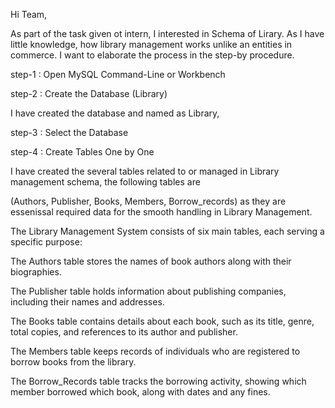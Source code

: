 Hi Team, 

As part of the task given ot intern, I interested in Schema of Lirary. As I have little knowledge, how library management works unlike an entities in commerce.
I want to elaborate the process in the step-by procedure.

step-1 : Open MySQL Command-Line or Workbench

step-2 : Create the Database (Library)

I have created the database and named as Library, 

step-3 : Select the Database

step-4 : Create Tables One by One

I have created the several tables related to or managed in Library management schema, the following tables are

(Authors, Publisher, Books, Members, Borrow_records) as they are essenissal required data for the smooth handling in Library Management.

The Library Management System consists of six main tables, each serving a specific purpose:

The Authors table stores the names of book authors along with their biographies.

The Publisher table holds information about publishing companies, including their names and addresses.

The Books table contains details about each book, such as its title, genre, total copies, and references to its author and publisher.

The Members table keeps records of individuals who are registered to borrow books from the library.

The Borrow_Records table tracks the borrowing activity, showing which member borrowed which book, along with dates and any fines.

